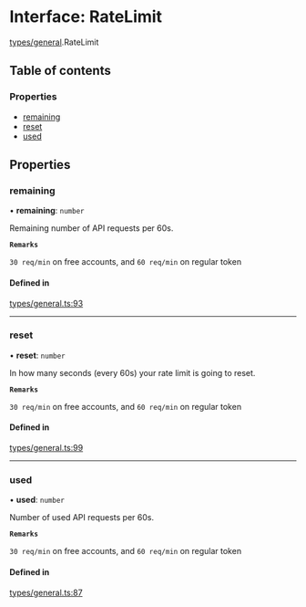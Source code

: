 # Interface: RateLimit

[types/general](../modules/types_general.md).RateLimit

## Table of contents

### Properties

- [remaining](types_general.RateLimit.md#remaining)
- [reset](types_general.RateLimit.md#reset)
- [used](types_general.RateLimit.md#used)

## Properties

### remaining

• **remaining**: `number`

Remaining number of API requests per 60s.

**`Remarks`**

`30 req/min` on free accounts, and `60 req/min` on regular token

#### Defined in

[types/general.ts:93](https://github.com/jameslinimk/unofficial-valorant-api/blob/1def087/package/src/types/general.ts#L93)

___

### reset

• **reset**: `number`

In how many seconds (every 60s) your rate limit is going to reset.

**`Remarks`**

`30 req/min` on free accounts, and `60 req/min` on regular token

#### Defined in

[types/general.ts:99](https://github.com/jameslinimk/unofficial-valorant-api/blob/1def087/package/src/types/general.ts#L99)

___

### used

• **used**: `number`

Number of used API requests per 60s.

**`Remarks`**

`30 req/min` on free accounts, and `60 req/min` on regular token

#### Defined in

[types/general.ts:87](https://github.com/jameslinimk/unofficial-valorant-api/blob/1def087/package/src/types/general.ts#L87)
